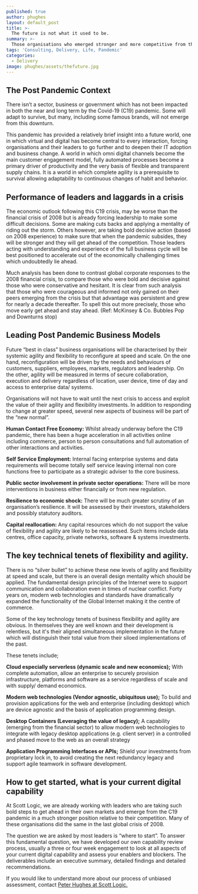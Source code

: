 ```yaml
---
published: true
author: phughes
layout: default_post
title: >-
  The future is not what it used to be.
summary: >- 
  Those organisations who emerged stronger and more competitive from the 2008 global financial crisis are at it again. They have benefited significantly from past bold and decisive moves and now they are wasting no time adapting to the next version of the future. So what are the tenets of change this time?
tags: 'Consulting, Delivery, Life, Pandemic'
categories:
  - Delivery
image: phughes/assets/thefuture.jpg
---
```


## The Post Pandemic Context
There isn’t a sector, business or government which has not been impacted in both the near and long term by the Covid-19 (C19) pandemic. Some will adapt to survive, but many, including some famous brands, will not emerge from this downturn. 

This pandemic has provided a relatively brief insight into a future world, one in which virtual and digital has become central to every interaction, forcing organisations and their leaders to go further and to deepen their IT adoption and business change. 
A world in which omni digital channels become the main customer engagement model, fully automated processes become a primary driver of productivity and the very basis of flexible and transparent supply chains. 
It is a world in which complete agility is a prerequisite to survival allowing adaptability to continuous changes of habit and behavior. 

## Performance of leaders and laggards in a crisis
The economic outlook following this C19 crisis, may be worse than the financial crisis of 2008 but is already forcing leadership to make some difficult decisions. Some are making cuts backs and applying a mentality of riding out the storm. Others however, are taking bold decisive action (based on 2008 experience) to make sure that when the pandemic subsides, they will be stronger and they will get ahead of the competition. Those leaders acting with understanding and experience of the full business cycle will be best positioned to accelerate out of the economically challenging times which undoubtedly lie ahead. 

Much analysis has been done to contrast global corporate responses to the 2008 financial crisis, to compare those who were bold and decisive against those who were conservative and hesitant. It is clear from such analysis that those who were courageous and informed not only gained on their peers emerging from the crisis but that advantage was persistent and grew for nearly a decade thereafter. To spell this out more precisely, those who move early get ahead and stay ahead. (Ref: McKinsey & Co. Bubbles Pop and Downturns stop)

## Leading Post Pandemic Business Models
Future “best in class” business organisations will be characterised by their systemic agility and flexibility to reconfigure at speed and scale. On the one hand, reconfiguration will be driven by the needs and behaviours of customers, suppliers, employees, markets, regulators and leadership. On the other, agility will be measured in terms of secure collaboration, execution and delivery regardless of location, user device, time of day and access to enterprise data/ systems.

Organisations will not have to wait until the next crisis to access and exploit the value of their agility and flexibility investments. In addition to responding to change at greater speed, several new aspects of business will be part of the “new normal”.

**Human Contact Free Economy:** Whilst already underway before the C19 pandemic, there has been a huge acceleration in all activities online including commerce, person to person consultations and full automation of other interactions and activities.

**Self Service Employment:** Internal facing enterprise systems and data requirements will become totally self service leaving internal non core functions free to participate as a strategic adviser to the core business.

**Public sector involvement in private sector operations:** There will be more interventions in business either financially or from new regulation.

**Resilience to economic shock:** There will be much greater scrutiny of an organisation’s resilience. It will be assessed by their investors, stakeholders and possibly statutory auditors.

**Capital reallocation:** Any capital resources which do not support the value of flexibility and agility are likely to be reassessed. Such items include data centres, office capacity, private networks, software & systems investments.

## The key technical tenets of flexibility and agility.
There is no “silver bullet” to achieve these new levels of agility and flexibility at speed and scale, but there is an overall design mentality which should be applied. The fundamental design principles of the Internet were to support communication and collaboration even in times of nuclear conflict. Forty years on, modern web technologies and standards have dramatically expanded the functionality of the Global Internet making it the centre of commerce. 

Some of the key technology tenets of business flexibility and agility are obvious. In themselves they are well known and their development is relentless, but it's their aligned simultaneous implementation in the future which will distinguish their total value from their siloed implementations of the past. 

These tenets include;

**Cloud especially serverless (dynamic scale and new economics);** With complete automation, allow an enterprise to securely provision infrastructure, platforms and software as a service regardless of scale and with supply/ demand economics.

**Modern web technologies (Vendor agnostic, ubiquitous use);** To build and provision applications for the web and enterprise (including desktop) which are device agnostic and the basis of application programming design.

**Desktop Containers (Leveraging the value of legacy);** A capability (emerging from the financial sector) to allow modern web technologies to integrate with legacy desktop applications (e.g. client server) in a controlled and phased move to the web as an overall strategy 

**Application Programming Interfaces or APIs;** Shield your investments from proprietary lock in, to avoid creating the next redundancy legacy and support agile teamwork in software development.

## How to get started, what is your current digital capability
At Scott Logic, we are already working with leaders who are taking such bold steps to get ahead in their own markets and emerge from the C19 pandemic in a much stronger position relative to their competition. Many of these organisations did the same in the last global crisis of 2008.

The question we are asked by most leaders is “where to start”. To answer this fundamental question, we have developed our own capability review process, usually a three or four week engagement to look at all aspects of your current digital capability and assess your enablers and blockers. The deliverables include an executive summary, detailed findings and detailed recommendations.

If you would like to understand more about our process of unbiased assessment, contact [Peter Hughes at Scott Logic.](mailto:phughes@scottlogic.com)
